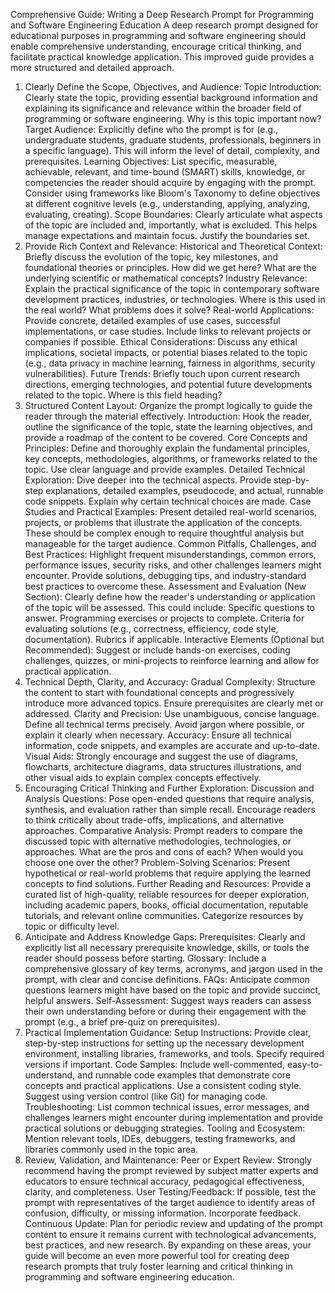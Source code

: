 Comprehensive Guide: Writing a Deep Research Prompt for Programming and Software Engineering Education
A deep research prompt designed for educational purposes in programming and software engineering should enable comprehensive understanding, encourage critical thinking, and facilitate practical knowledge application. This improved guide provides a more structured and detailed approach.
1. Clearly Define the Scope, Objectives, and Audience:
Topic Introduction: Clearly state the topic, providing essential background information and explaining its significance and relevance within the broader field of programming or software engineering. Why is this topic important now?
Target Audience: Explicitly define who the prompt is for (e.g., undergraduate students, graduate students, professionals, beginners in a specific language). This will inform the level of detail, complexity, and prerequisites.
Learning Objectives: List specific, measurable, achievable, relevant, and time-bound (SMART) skills, knowledge, or competencies the reader should acquire by engaging with the prompt. Consider using frameworks like Bloom's Taxonomy to define objectives at different cognitive levels (e.g., understanding, applying, analyzing, evaluating, creating).
Scope Boundaries: Clearly articulate what aspects of the topic are included and, importantly, what is excluded. This helps manage expectations and maintain focus. Justify the boundaries set.
2. Provide Rich Context and Relevance:
Historical and Theoretical Context: Briefly discuss the evolution of the topic, key milestones, and foundational theories or principles. How did we get here? What are the underlying scientific or mathematical concepts?
Industry Relevance: Explain the practical significance of the topic in contemporary software development practices, industries, or technologies. Where is this used in the real world? What problems does it solve?
Real-world Applications: Provide concrete, detailed examples of use cases, successful implementations, or case studies. Include links to relevant projects or companies if possible.
Ethical Considerations: Discuss any ethical implications, societal impacts, or potential biases related to the topic (e.g., data privacy in machine learning, fairness in algorithms, security vulnerabilities).
Future Trends: Briefly touch upon current research directions, emerging technologies, and potential future developments related to the topic. Where is this field heading?
3. Structured Content Layout:
Organize the prompt logically to guide the reader through the material effectively.
Introduction: Hook the reader, outline the significance of the topic, state the learning objectives, and provide a roadmap of the content to be covered.
Core Concepts and Principles: Define and thoroughly explain the fundamental principles, key concepts, methodologies, algorithms, or frameworks related to the topic. Use clear language and provide examples.
Detailed Technical Exploration: Dive deeper into the technical aspects. Provide step-by-step explanations, detailed examples, pseudocode, and actual, runnable code snippets. Explain why certain technical choices are made.
Case Studies and Practical Examples: Present detailed real-world scenarios, projects, or problems that illustrate the application of the concepts. These should be complex enough to require thoughtful analysis but manageable for the target audience.
Common Pitfalls, Challenges, and Best Practices: Highlight frequent misunderstandings, common errors, performance issues, security risks, and other challenges learners might encounter. Provide solutions, debugging tips, and industry-standard best practices to overcome these.
Assessment and Evaluation (New Section): Clearly define how the reader's understanding or application of the topic will be assessed. This could include:
Specific questions to answer.
Programming exercises or projects to complete.
Criteria for evaluating solutions (e.g., correctness, efficiency, code style, documentation).
Rubrics if applicable.
Interactive Elements (Optional but Recommended): Suggest or include hands-on exercises, coding challenges, quizzes, or mini-projects to reinforce learning and allow for practical application.
4. Technical Depth, Clarity, and Accuracy:
Gradual Complexity: Structure the content to start with foundational concepts and progressively introduce more advanced topics. Ensure prerequisites are clearly met or addressed.
Clarity and Precision: Use unambiguous, concise language. Define all technical terms precisely. Avoid jargon where possible, or explain it clearly when necessary.
Accuracy: Ensure all technical information, code snippets, and examples are accurate and up-to-date.
Visual Aids: Strongly encourage and suggest the use of diagrams, flowcharts, architecture diagrams, data structures illustrations, and other visual aids to explain complex concepts effectively.
5. Encouraging Critical Thinking and Further Exploration:
Discussion and Analysis Questions: Pose open-ended questions that require analysis, synthesis, and evaluation rather than simple recall. Encourage readers to think critically about trade-offs, implications, and alternative approaches.
Comparative Analysis: Prompt readers to compare the discussed topic with alternative methodologies, technologies, or approaches. What are the pros and cons of each? When would you choose one over the other?
Problem-Solving Scenarios: Present hypothetical or real-world problems that require applying the learned concepts to find solutions.
Further Reading and Resources: Provide a curated list of high-quality, reliable resources for deeper exploration, including academic papers, books, official documentation, reputable tutorials, and relevant online communities. Categorize resources by topic or difficulty level.
6. Anticipate and Address Knowledge Gaps:
Prerequisites: Clearly and explicitly list all necessary prerequisite knowledge, skills, or tools the reader should possess before starting.
Glossary: Include a comprehensive glossary of key terms, acronyms, and jargon used in the prompt, with clear and concise definitions.
FAQs: Anticipate common questions learners might have based on the topic and provide succinct, helpful answers.
Self-Assessment: Suggest ways readers can assess their own understanding before or during their engagement with the prompt (e.g., a brief pre-quiz on prerequisites).
7. Practical Implementation Guidance:
Setup Instructions: Provide clear, step-by-step instructions for setting up the necessary development environment, installing libraries, frameworks, and tools. Specify required versions if important.
Code Samples: Include well-commented, easy-to-understand, and runnable code examples that demonstrate core concepts and practical applications. Use a consistent coding style. Suggest using version control (like Git) for managing code.
Troubleshooting: List common technical issues, error messages, and challenges learners might encounter during implementation and provide practical solutions or debugging strategies.
Tooling and Ecosystem: Mention relevant tools, IDEs, debuggers, testing frameworks, and libraries commonly used in the topic area.
8. Review, Validation, and Maintenance:
Peer or Expert Review: Strongly recommend having the prompt reviewed by subject matter experts and educators to ensure technical accuracy, pedagogical effectiveness, clarity, and completeness.
User Testing/Feedback: If possible, test the prompt with representatives of the target audience to identify areas of confusion, difficulty, or missing information. Incorporate feedback.
Continuous Update: Plan for periodic review and updating of the prompt content to ensure it remains current with technological advancements, best practices, and new research.
By expanding on these areas, your guide will become an even more powerful tool for creating deep research prompts that truly foster learning and critical thinking in programming and software engineering education.
